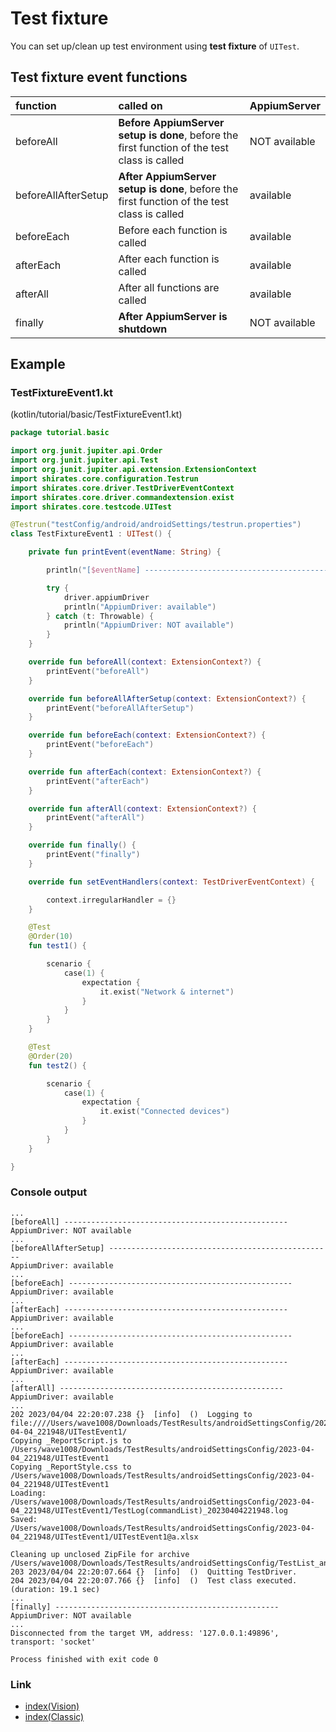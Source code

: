 # Test fixture

You can set up/clean up test environment using **test fixture** of `UITest`.

## Test fixture event functions

| function            | called on                                                                                    | AppiumServer  |
|:--------------------|:---------------------------------------------------------------------------------------------|:--------------|
| beforeAll           | **Before AppiumServer setup is done**, before the first function of the test class is called | NOT available |
| beforeAllAfterSetup | **After AppiumServer setup is done**, before the first function of the test class is called  | available     |
| beforeEach          | Before each function is called                                                               | available     |
| afterEach           | After each function is called                                                                | available     |
| afterAll            | After all functions are called                                                               | available     |
| finally             | **After AppiumServer is shutdown**                                                           | NOT available |

## Example

### TestFixtureEvent1.kt

(kotlin/tutorial/basic/TestFixtureEvent1.kt)

```kotlin
package tutorial.basic

import org.junit.jupiter.api.Order
import org.junit.jupiter.api.Test
import org.junit.jupiter.api.extension.ExtensionContext
import shirates.core.configuration.Testrun
import shirates.core.driver.TestDriverEventContext
import shirates.core.driver.commandextension.exist
import shirates.core.testcode.UITest

@Testrun("testConfig/android/androidSettings/testrun.properties")
class TestFixtureEvent1 : UITest() {

    private fun printEvent(eventName: String) {

        println("[$eventName] --------------------------------------------------")

        try {
            driver.appiumDriver
            println("AppiumDriver: available")
        } catch (t: Throwable) {
            println("AppiumDriver: NOT available")
        }
    }

    override fun beforeAll(context: ExtensionContext?) {
        printEvent("beforeAll")
    }

    override fun beforeAllAfterSetup(context: ExtensionContext?) {
        printEvent("beforeAllAfterSetup")
    }

    override fun beforeEach(context: ExtensionContext?) {
        printEvent("beforeEach")
    }

    override fun afterEach(context: ExtensionContext?) {
        printEvent("afterEach")
    }

    override fun afterAll(context: ExtensionContext?) {
        printEvent("afterAll")
    }

    override fun finally() {
        printEvent("finally")
    }

    override fun setEventHandlers(context: TestDriverEventContext) {

        context.irregularHandler = {}
    }

    @Test
    @Order(10)
    fun test1() {

        scenario {
            case(1) {
                expectation {
                    it.exist("Network & internet")
                }
            }
        }
    }

    @Test
    @Order(20)
    fun test2() {

        scenario {
            case(1) {
                expectation {
                    it.exist("Connected devices")
                }
            }
        }
    }

}
```

### Console output

```
...
[beforeAll] --------------------------------------------------
AppiumDriver: NOT available
...
[beforeAllAfterSetup] --------------------------------------------------
AppiumDriver: available
...
[beforeEach] --------------------------------------------------
AppiumDriver: available
...
[afterEach] --------------------------------------------------
AppiumDriver: available
...
[beforeEach] --------------------------------------------------
AppiumDriver: available
...
[afterEach] --------------------------------------------------
AppiumDriver: available
...
[afterAll] --------------------------------------------------
AppiumDriver: available
...
202	2023/04/04 22:20:07.238	{}	[info]	()	Logging to file:////Users/wave1008/Downloads/TestResults/androidSettingsConfig/2023-04-04_221948/UITestEvent1/
Copying _ReportScript.js to /Users/wave1008/Downloads/TestResults/androidSettingsConfig/2023-04-04_221948/UITestEvent1
Copying _ReportStyle.css to /Users/wave1008/Downloads/TestResults/androidSettingsConfig/2023-04-04_221948/UITestEvent1
Loading: /Users/wave1008/Downloads/TestResults/androidSettingsConfig/2023-04-04_221948/UITestEvent1/TestLog(commandList)_20230404221948.log
Saved: /Users/wave1008/Downloads/TestResults/androidSettingsConfig/2023-04-04_221948/UITestEvent1/UITestEvent1@a.xlsx

Cleaning up unclosed ZipFile for archive /Users/wave1008/Downloads/TestResults/androidSettingsConfig/TestList_androidSettingsConfig.xlsx
203	2023/04/04 22:20:07.664	{}	[info]	()	Quitting TestDriver.
204	2023/04/04 22:20:07.766	{}	[info]	()	Test class executed. (duration: 19.1 sec)
...
[finally] --------------------------------------------------
AppiumDriver: NOT available
...
Disconnected from the target VM, address: '127.0.0.1:49896', transport: 'socket'

Process finished with exit code 0
```

### Link

- [index(Vision)](../../index.md)
- [index(Classic)](../../classic/index.md)

